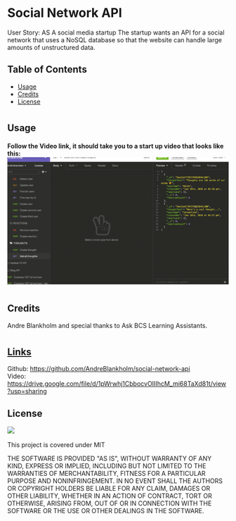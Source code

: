 # Social Network API


User Story:
AS A social media startup
The startup wants an API for a social network that uses a NoSQL database
so that the website can handle large amounts of unstructured data.

## Table of Contents 

* [Usage](#usage)                     
* [Credits](#credits)
* [License](#license)

#
## Usage
#### Follow the Video link, it should take you to a start up video that looks like this:  <img src="./assests/images/182022-07-07 182141.png" alt="snapshot of insomnia video">
#
## Credits




Andre Blankholm and special thanks to Ask BCS Learning Assistants. 
#
## <ins>Links</ins>
Github: https://github.com/AndreBlankholm/social-network-api  
Video: https://drive.google.com/file/d/1pWrwhj1CbbocvOIIIhcM_mi68TaXd81t/view?usp=sharing

## License

![](https://img.shields.io/badge/License-MIT%20-blue?style=flat-square)

This project is covered under MIT

THE SOFTWARE IS PROVIDED "AS IS", WITHOUT WARRANTY OF ANY KIND, EXPRESS OR
IMPLIED, INCLUDING BUT NOT LIMITED TO THE WARRANTIES OF MERCHANTABILITY,
FITNESS FOR A PARTICULAR PURPOSE AND NONINFRINGEMENT. IN NO EVENT SHALL THE
AUTHORS OR COPYRIGHT HOLDERS BE LIABLE FOR ANY CLAIM, DAMAGES OR OTHER
LIABILITY, WHETHER IN AN ACTION OF CONTRACT, TORT OR OTHERWISE, ARISING FROM,
OUT OF OR IN CONNECTION WITH THE SOFTWARE OR THE USE OR OTHER DEALINGS IN THE
SOFTWARE.
